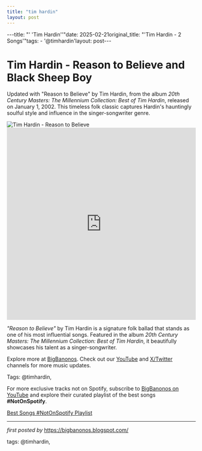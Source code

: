 ```yaml
---
title: "tim hardin"
layout: post
---
```

---title: "' 'Tim Hardin''"date: 2025-02-21original_title: "'Tim Hardin - 2 Songs'"tags:  - '@timhardin'layout: post---<!-- Title of the Post --><h1 >Tim Hardin - Reason to Believe and Black Sheep Boy</h1> <!-- Introductory Text --><p >Updated with "Reason to Believe" by Tim Hardin, from the album *20th Century Masters: The Millennium Collection: Best of Tim Hardin*, released on January 1, 2002. This timeless folk classic captures Hardin's hauntingly soulful style and influence in the singer-songwriter genre.</p> <!-- Featured Image --><div > <img src="https://i.ytimg.com/vi/dUWZw8uDak4/hq720.jpg?sqp=-oaymwEhCK4FEIIDSFryq4qpAxMIARUAAAAAGAElAADIQj0AgKJD&rs=AOn4CLDO9pV2fFTJWRV8QSuSdxhZUjpdgA" alt="Tim Hardin - Reason to Believe" /></div> <!-- YouTube Video Embed --><div > <iframe width="100%" height="514" src="https://www.youtube.com/embed/-bW6VZi0ICs" title="Reason to Believe Tim Hardin" frameborder="0" allow="accelerometer; autoplay; clipboard-write; encrypted-media; gyroscope; picture-in-picture; web-share" referrerpolicy="strict-origin-when-cross-origin" allowfullscreen></iframe></div> <!-- Song Information --><div > <p><em>"Reason to Believe"</em> by Tim Hardin is a signature folk ballad that stands as one of his most influential songs. Featured in the album *20th Century Masters: The Millennium Collection: Best of Tim Hardin*, it beautifully showcases his talent as a singer-songwriter.</p></div> <!-- Footer Links --><div > <p>Explore more at <a href="https://bigbanonos.blogspot.com/" target="_blank">BigBanonos</a>. Check out our <a href="https://www.youtube.com/@BigBanonos" target="_blank">YouTube</a> and <a href="https://x.com/bigbanonos" target="_blank">X/Twitter</a> channels for more music updates.</p></div> <!-- Tags --><p >Tags: @timhardin,</p><!--Subscribe and Playlist Links--><div>    <p>For more exclusive tracks not on Spotify, subscribe to <a href="https://www.youtube.com/@BigBanonos" target="_blank">BigBanonos on YouTube</a> and explore their curated playlist of the best songs <strong>#NotOnSpotify</strong>.</p>    <p><a href="https://www.youtube.com/playlist?list=PLtuNtuTatqI0kFahUCbtbfenC_ET5O_tr" target="_blank">Best Songs #NotOnSpotify Playlist<br /></a></p></div><hr /><p><em>first posted by</em> <a href="https://bigbanonos.blogspot.com/" rel="noopener" target="_new">https://bigbanonos.blogspot.com/</a></p><p>tags: @timhardin,</p>
